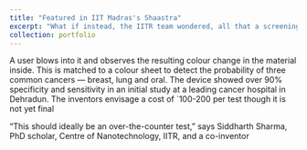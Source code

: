 ```yaml
---
title: "Featured in IIT Madras's Shaastra"
excerpt: "What if instead, the IITR team wondered, all that a screening test needed was a good long exhale?"
collection: portfolio
---
```

A user blows into it
and observes the resulting colour change
in the material inside. This is matched to
a colour sheet to detect the probability of
three common cancers — breast, lung and
oral. The device showed over 90% specificity and sensitivity in an initial study at a
leading cancer hospital in Dehradun. The
inventors envisage a cost of `100-200 per
test though it is not yet final

“This should ideally be an over-the-counter test,” says
Siddharth Sharma, PhD scholar, Centre of
Nanotechnology, IITR, and a co-inventor